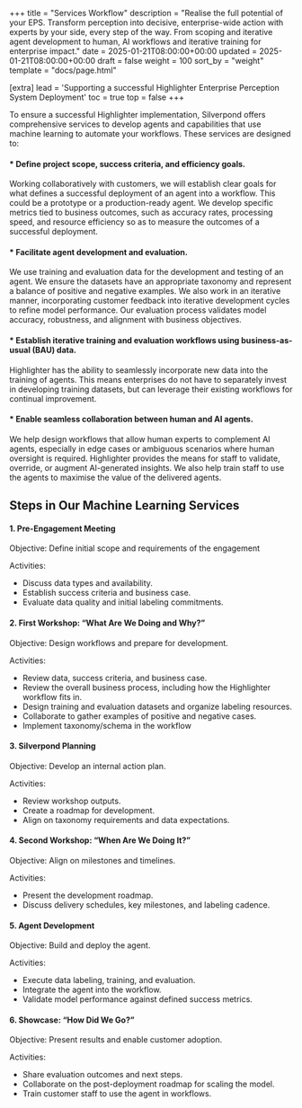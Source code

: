 +++
title = "Services Workflow"
description = "Realise the full potential of your EPS. Transform perception into decisive, enterprise-wide action with experts by your side, every step of the way. From scoping and iterative agent development to human, AI workflows and iterative training for enterprise impact."
date = 2025-01-21T08:00:00+00:00
updated = 2025-01-21T08:00:00+00:00
draft = false
weight = 100
sort_by = "weight"
template = "docs/page.html"

[extra]
lead = 'Supporting a successful Highlighter Enterprise Perception System Deployment'
toc = true
top = false
+++

To ensure a successful Highlighter implementation, Silverpond offers comprehensive services to develop agents and capabilities that use machine learning to automate your workflows. These services are designed to:

#### * Define project scope, success criteria, and efficiency goals.
Working collaboratively with customers, we will establish clear goals for what defines a successful deployment of an agent into a workflow. This could be a prototype or a production-ready agent. We develop specific metrics tied to business outcomes, such as accuracy rates, processing speed, and resource efficiency so as to measure the outcomes of a successful deployment.
#### * Facilitate agent development and evaluation.
We use training and evaluation data for the development and testing of an agent. We ensure the datasets have an appropriate taxonomy and represent a balance of positive and negative examples. We also work in an iterative manner, incorporating customer feedback into iterative development cycles to refine model performance. Our evaluation process validates model accuracy, robustness, and alignment with business objectives.
#### * Establish iterative training and evaluation workflows using business-as-usual (BAU) data.
Highlighter has the ability to seamlessly incorporate new data into the training of agents. This means enterprises do not have to separately invest in developing training datasets, but can leverage their existing workflows for continual improvement.
#### * Enable seamless collaboration between human and AI agents.
We help design workflows that allow human experts to complement AI agents, especially in edge cases or ambiguous scenarios where human oversight is required. Highlighter provides the means for staff to validate, override, or augment AI-generated insights. We also help train staff to use the agents to maximise the value of the delivered agents.

## Steps in Our Machine Learning Services
#### 1. Pre-Engagement Meeting

Objective: Define initial scope and requirements of the engagement

Activities:
* Discuss data types and availability.
* Establish success criteria and business case.
* Evaluate data quality and initial labeling commitments.

#### 2. First Workshop: “What Are We Doing and Why?”

Objective: Design workflows and prepare for development.

Activities:
* Review data, success criteria, and business case.
* Review the overall business process, including how the Highlighter workflow fits in.
* Design training and evaluation datasets and organize labeling resources.
* Collaborate to gather examples of positive and negative cases.
* Implement taxonomy/schema in the workflow

#### 3. Silverpond Planning

Objective: Develop an internal action plan.

Activities:
* Review workshop outputs.
* Create a roadmap for development.
* Align on taxonomy requirements and data expectations.

#### 4. Second Workshop: “When Are We Doing It?”

Objective: Align on milestones and timelines.

Activities:
* Present the development roadmap.
* Discuss delivery schedules, key milestones, and labeling cadence.

#### 5. Agent Development

Objective: Build and deploy the agent.

Activities:
* Execute data labeling, training, and evaluation.
* Integrate the agent into the workflow.
* Validate model performance against defined success metrics.

#### 6. Showcase: “How Did We Go?”

Objective: Present results and enable customer adoption.

Activities:
* Share evaluation outcomes and next steps.
* Collaborate on the post-deployment roadmap for scaling the model.
* Train customer staff to use the agent in workflows.
